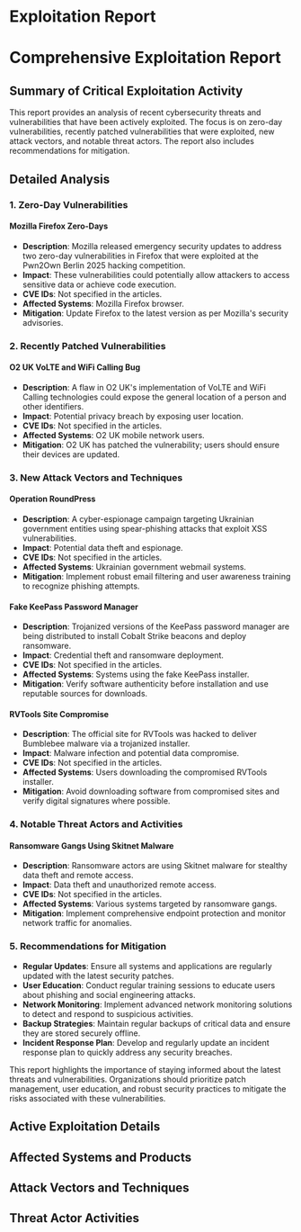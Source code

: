 # Exploitation Report

# Comprehensive Exploitation Report

## Summary of Critical Exploitation Activity

This report provides an analysis of recent cybersecurity threats and vulnerabilities that have been actively exploited. The focus is on zero-day vulnerabilities, recently patched vulnerabilities that were exploited, new attack vectors, and notable threat actors. The report also includes recommendations for mitigation.

## Detailed Analysis

### 1. Zero-Day Vulnerabilities

#### Mozilla Firefox Zero-Days
- **Description**: Mozilla released emergency security updates to address two zero-day vulnerabilities in Firefox that were exploited at the Pwn2Own Berlin 2025 hacking competition.
- **Impact**: These vulnerabilities could potentially allow attackers to access sensitive data or achieve code execution.
- **CVE IDs**: Not specified in the articles.
- **Affected Systems**: Mozilla Firefox browser.
- **Mitigation**: Update Firefox to the latest version as per Mozilla's security advisories.

### 2. Recently Patched Vulnerabilities

#### O2 UK VoLTE and WiFi Calling Bug
- **Description**: A flaw in O2 UK's implementation of VoLTE and WiFi Calling technologies could expose the general location of a person and other identifiers.
- **Impact**: Potential privacy breach by exposing user location.
- **CVE IDs**: Not specified in the articles.
- **Affected Systems**: O2 UK mobile network users.
- **Mitigation**: O2 UK has patched the vulnerability; users should ensure their devices are updated.

### 3. New Attack Vectors and Techniques

#### Operation RoundPress
- **Description**: A cyber-espionage campaign targeting Ukrainian government entities using spear-phishing attacks that exploit XSS vulnerabilities.
- **Impact**: Potential data theft and espionage.
- **CVE IDs**: Not specified in the articles.
- **Affected Systems**: Ukrainian government webmail systems.
- **Mitigation**: Implement robust email filtering and user awareness training to recognize phishing attempts.

#### Fake KeePass Password Manager
- **Description**: Trojanized versions of the KeePass password manager are being distributed to install Cobalt Strike beacons and deploy ransomware.
- **Impact**: Credential theft and ransomware deployment.
- **CVE IDs**: Not specified in the articles.
- **Affected Systems**: Systems using the fake KeePass installer.
- **Mitigation**: Verify software authenticity before installation and use reputable sources for downloads.

#### RVTools Site Compromise
- **Description**: The official site for RVTools was hacked to deliver Bumblebee malware via a trojanized installer.
- **Impact**: Malware infection and potential data compromise.
- **CVE IDs**: Not specified in the articles.
- **Affected Systems**: Users downloading the compromised RVTools installer.
- **Mitigation**: Avoid downloading software from compromised sites and verify digital signatures where possible.

### 4. Notable Threat Actors and Activities

#### Ransomware Gangs Using Skitnet Malware
- **Description**: Ransomware actors are using Skitnet malware for stealthy data theft and remote access.
- **Impact**: Data theft and unauthorized remote access.
- **CVE IDs**: Not specified in the articles.
- **Affected Systems**: Various systems targeted by ransomware gangs.
- **Mitigation**: Implement comprehensive endpoint protection and monitor network traffic for anomalies.

### 5. Recommendations for Mitigation

- **Regular Updates**: Ensure all systems and applications are regularly updated with the latest security patches.
- **User Education**: Conduct regular training sessions to educate users about phishing and social engineering attacks.
- **Network Monitoring**: Implement advanced network monitoring solutions to detect and respond to suspicious activities.
- **Backup Strategies**: Maintain regular backups of critical data and ensure they are stored securely offline.
- **Incident Response Plan**: Develop and regularly update an incident response plan to quickly address any security breaches.

This report highlights the importance of staying informed about the latest threats and vulnerabilities. Organizations should prioritize patch management, user education, and robust security practices to mitigate the risks associated with these vulnerabilities.

## Active Exploitation Details



## Affected Systems and Products



## Attack Vectors and Techniques



## Threat Actor Activities

 